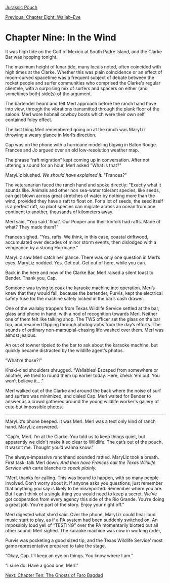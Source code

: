 [Jurassic Pouch](README.md)

[Previous: Chapter Eight: Wallab-Eve](ch08.md)

# Chapter Nine: In the Wind

It was high tide on the Gulf of Mexico at South Padre Island, and the Clarke Bar was hopping tonight. 

The maximum height of lunar tide, many locals noted, often coincided with high times at the Clarke. Whether this was plain coincidence or an effect of moon-curved spacetime was a frequent subject of debate between the rocket people and surfer communities who comprised the Clarke's regular clientele, with a surprising mix of surfers and spacers on either (and sometimes both) side(s) of the argument.

The bartender heard and felt Merl approach before the ranch hand hove into view, through the vibrations transmitted through the plank floor of the saloon. Merl wore hobnail cowboy boots which were their own self contained foley effect. 

The last thing Merl remembered going on at the ranch was MaryLiz throwing a weary glance in Merl’s direction.

Cap was on the phone with a hurricane modeling bigwig in Baton Rouge. Frances and Jo argued over an old low-resolution weather map. 

The phrase “raft migration” kept coming up in conversation. After not uttering a sound for an hour, Merl asked "What is that?"

MaryLiz blushed. _We should have explained it._ "Frances?"

The veteranarian faced the ranch hand and spoke directly: "Exactly what it sounds like. Animals and other non sea-water tolerant species, like seeds, can get blown across great stretches of water by nothing more than the wind, provided they have a raft to float on. For a lot of seeds, the seed itself is a perfect raft, so plant species can migrate across an ocean from one continent to another, thousands of kilometers away.

Merl said, "You said 'float'. Our Pooper and their kinfolk had rafts. Made of what? They made them?" 

Frances sighed. "Yes, rafts. We think, in this case, coastal driftwood, accumulated over decades of minor storm events, then dislodged with a vengeance by a strong Hurricane." 

MaryLiz saw Merl catch her glance. There was only one question in Merl’s eyes. MaryLiz nodded. Yes. Get out. Get out of here, while you can. 

Back in the here and now of the Clarke Bar, Merl raised a silent toast to Bender. Thank you, Cap.

Someone was trying to coax the karaoke machine into operation. Merl’s knew that they would fail, because the bartender, Purvis, kept the electrical safety fuse for the machine safely locked in the bar’s cash drawer.

One of the wallaby trappers from Texas Wildlife Service settled at the bar, glass and phone in hand, with a nod of recognition towards Merl. Neither one of them felt like talking shop. The TWS officer set the glass on the bar top, and resumed flipping through photographs from the day’s efforts. The sounds of ordinary non-marsupial-chasing life washed over them. Merl was almost jealous.

An out of towner tipsied to the bar to ask about the karaoke machine, but quickly became distracted by the wildlife agent’s photos.
 
“What’re those?!”

Khaki-clad shoulders shrugged. “Wallabies! Escaped from somewhere or another, we tried to round them up earlier today. Here, check ‘em out. You won’t believe it....”

Merl walked out of the Clarke and around the back where the noise of surf and surfers was minimized, and dialed Cap. Merl waited for Bender to answer as a crowd gathered around the young wildlife worker's gallery of cute but impossible photos.

***

MaryLiz’s phone beeped. It was Merl. Merl was a text only kind of ranch hand. MaryLiz answered.

“Cap’n, Merl. I’m at the Clarke. You told us to keep things quiet, but apparently we didn't make it so clear to Wildlife. The cat’s out of the pouch.  It wasn’t me. Thought you’d wanna know.”

The always-impassive ranchhand sounded rattled. MaryLiz took a breath. First task: talk Merl down. _And then have Frances call the Texas Wildlife Service with_ carte blanche _to speak plainly._

“Merl, thanks for calling. This was bound to happen, with so many people involved. Don’t worry about it. If anyone asks you questions, just remember that anything you say is likely to be misreported. Remember where you are. But I can’t think of a single thing you would need to keep a secret. We’ve got cooperation from every agency this side of the Rio Grande. You’re doing a great job. You’re part of the story. Enjoy your night off.”

Merl digested what she’d said. Over the phone, MaryLiz could hear loud music start to play, as if a PA system had been suddenly switched on. An impossibly loud yell of “TESTING” over the PA momentarily blotted out all other sound. Merl sighed. The karaoke machine was now in working order,

Purvis was pocketing a good sized tip, and the Texas Wildlife Service’ most game representative prepared to take the stage.

“Okay, Cap. I’ll keep an eye on things. You know where I am.”

“I sure do. Have a good one, Merl.”

[Next: Chapter Ten: The Ghosts of Faro Bagdad](ch10.md)

